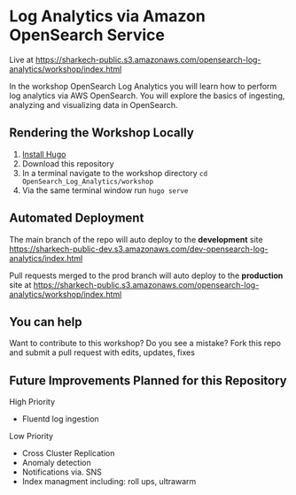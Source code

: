 # Log Analytics via Amazon OpenSearch Service

Live at https://sharkech-public.s3.amazonaws.com/opensearch-log-analytics/workshop/index.html 

In the workshop OpenSearch Log Analytics you will learn how to perform log analytics via AWS OpenSearch. You will explore the basics of ingesting, analyzing and visualizing data in OpenSearch.

## Rendering the Workshop Locally

1. [Install Hugo](https://gohugo.io/getting-started/installing/)
2. Download this repository
3. In a terminal navigate to the workshop directory ```cd OpenSearch_Log_Analytics/workshop```
4. Via the same terminal window run ```hugo serve```

## Automated Deployment

The main branch of the repo will auto deploy to the **development** site https://sharkech-public-dev.s3.amazonaws.com/dev-opensearch-log-analytics/index.html

Pull requests merged to the prod branch will auto deploy to the **production** site at https://sharkech-public.s3.amazonaws.com/opensearch-log-analytics/workshop/index.html

## You can help 

Want to contribute to this workshop? Do you see a mistake? Fork this repo and submit a pull request with edits, updates, fixes

## Future Improvements Planned for this Repository

High Priority
* Fluentd log ingestion

Low Priority
* Cross Cluster Replication
* Anomaly detection
* Notifications via. SNS
* Index managment including: roll ups, ultrawarm
